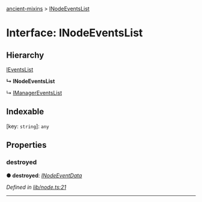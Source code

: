 [ancient-mixins](../README.md) > [INodeEventsList](../interfaces/inodeeventslist.md)



# Interface: INodeEventsList

## Hierarchy


 [IEventsList](ieventslist.md)

**↳ INodeEventsList**

↳  [IManagerEventsList](imanagereventslist.md)










## Indexable

\[key: `string`\]:&nbsp;`any`

## Properties
<a id="destroyed"></a>

###  destroyed

**●  destroyed**:  *[INodeEventData](inodeeventdata.md)* 

*Defined in [lib/node.ts:21](https://github.com/AncientSouls/Mixins/blob/310ab09/src/lib/node.ts#L21)*





___



